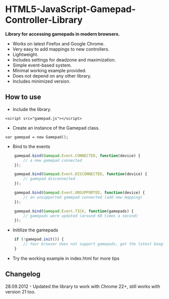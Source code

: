 HTML5-JavaScript-Gamepad-Controller-Library
===========================================

**Library for accessing gamepads in modern browsers.**

* Works on latest Firefox and Google Chrome.
* Very easy to add mappings to new controllers.
* Lightweight.
* Includes settings for deadzone and maximization.
* Simple event-based system.
* Minimal working example provided.
* Does not depend on any other library.
* Includes minimized version.


How to use
----------
* Include the library.

`<script src="gamepad.js"></script>`

* Create an instance of the Gamepad class.

`var gamepad = new Gamepad();`

* Bind to the events
```javascript
	gamepad.bind(Gamepad.Event.CONNECTED, function(device) {
		// a new gamepad connected
	});

	gamepad.bind(Gamepad.Event.DISCONNECTED, function(device) {
		// gamepad disconnected
	});

	gamepad.bind(Gamepad.Event.UNSUPPORTED, function(device) {
		// an unsupported gamepad connected (add new mapping)
	});

	gamepad.bind(Gamepad.Event.TICK, function(gamepads) {
		// gamepads were updated (around 60 times a second)
	});
```

* Initilize the gamepads
```javascript
	if (!gamepad.init()) {
		// Your browser does not support gamepads, get the latest Google Chrome or Firefox
	}
```

* Try the working example in index.html for more tips


Changelog
---------
28.09.2012 - Updated the library to work with Chrome 22+, still works with version 21 too.